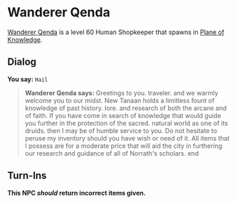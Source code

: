 # Wanderer Qenda



[Wanderer Qenda](/npc/202218) is a level 60 Human Shopkeeper that spawns in [Plane of Knowledge](/zone/202).



## Dialog

**You say:** `Hail`



>**Wanderer Qenda says:** Greetings to you. traveler. and we warmly welcome you to our midst. New Tanaan holds a limitless fount of knowledge of past history. lore. and research of both the arcane and of faith. If you have come in search of knowledge that would guide you further in the protection of the sacred. natural world as one of its druids. then I may be of humble service to you. Do not hesitate to peruse my inventory should you have wish or need of it. All items that I possess are for a moderate price that will aid the city in furthering our research and guidance of all of Norrath's scholars.
end



## Turn-Ins



**This NPC *should* return incorrect items given.**





